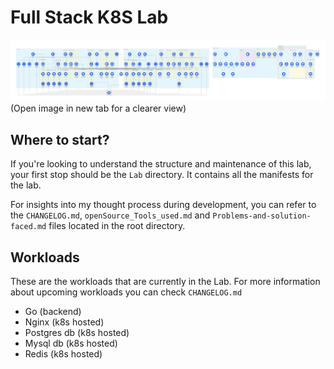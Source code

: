 # Full Stack K8S Lab 

![kubernetes architecture](resources/Architecture.png)
(Open image in new tab for a clearer view)

## Where to start?
If you're looking to understand the structure and maintenance of this lab, your first stop should be the `Lab` directory. It contains all the manifests for the lab.

For insights into my thought process during development, you can refer to the `CHANGELOG.md`, `openSource_Tools_used.md` and `Problems-and-solution-faced.md` files located in the root directory.

## Workloads
These are the workloads that are currently in the Lab. For more information about upcoming workloads you can check `CHANGELOG.md`

- Go (backend)
- Nginx (k8s hosted)
- Postgres db (k8s hosted)
- Mysql db (k8s hosted)
- Redis (k8s hosted)